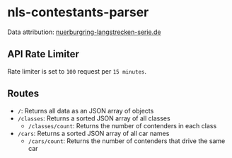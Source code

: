 # nls-contestants-parser

Data attribution: [nuerburgring-langstrecken-serie.de](https://www.nuerburgring-langstrecken-serie.de/de/nls-teilnehmer-2022/)

## API Rate Limiter

Rate limiter is set to `100` request per `15 minutes`.

## Routes

- `/`: Returns all data as an JSON array of objects
- `/classes`: Returns a sorted JSON array of all classes
  - `/classes/count`: Returns the number of contenders in each class
- `/cars`: Returns a sorted JSON array of all car names
  - `/cars/count`: Returns the number of contenders that drive the same car
